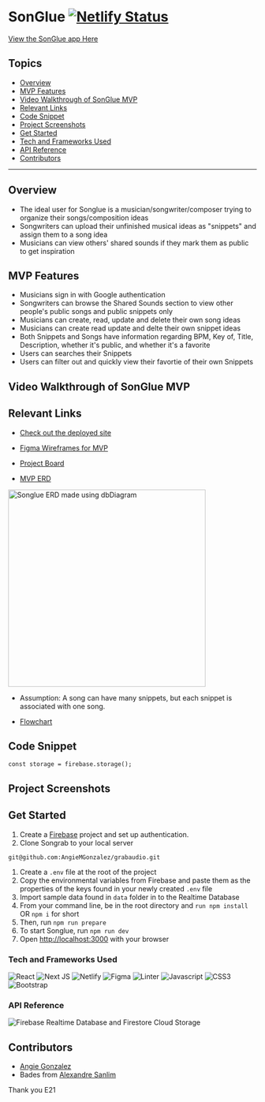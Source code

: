 # SonGlue [![Netlify Status](https://api.netlify.com/api/v1/badges/05b738ef-f461-4db8-81e6-54135f2c1883/deploy-status)](https://app.netlify.com/sites/songlue/deploys)

[View the SonGlue app Here](https://songlue.netlify.app/)

## Topics
- [Overview](#overview)
- [MVP Features](#mvp-features)
- [Video Walkthrough of SonGlue MVP](#video-walkthrough-of-songlue-mvp)
- [Relevant Links](#relevant-links)
- [Code Snippet](#code-snippet)
- [Project Screenshots](#project-screenshots)
- [Get Started](#get-started)
- [Tech and Frameworks Used](#tech-and-frameworks-used)
- [API Reference](#api-reference)
- [Contributors](#contributors)
___
## Overview
- The ideal user for Songlue is a musician/songwriter/composer trying to organize their songs/composition ideas
- Songwriters can upload their unfinished musical ideas as "snippets" and assign them to a song idea
- Musicians can view others' shared sounds if they mark them as public to get inspiration

## MVP Features
- Musicians sign in with Google authentication
- Songwriters can browse the Shared Sounds section to view other people's public songs and public snippets only
- Musicians can create, read, update and delete their own song ideas
- Musicians can create read update and delte their own snippet ideas
- Both Snippets and Songs have information regarding BPM, Key of, Title, Description, whether it's public, and whether it's a favorite
- Users can searches their Snippets
- Users can filter out and quickly view their favortie of their own Snippets

## Video Walkthrough of SonGlue MVP

## Relevant Links
- [Check out the deployed site](https://songlue.netlify.app/)
- [Figma Wireframes for MVP](https://www.figma.com/file/qlpuv1O0nBa1gsaRUMydaS/Songlue?node-id=0%3A1&t=dKNU5YLDvctIhoVa-1)
- [Project Board](https://github.com/users/AngieMGonzalez/projects/1)

- [MVP ERD](https://dbdiagram.io/d/63ead9d4296d97641d80a8bd)
<img width="400" alt="Songlue ERD made using dbDiagram" src="https://user-images.githubusercontent.com/114124374/222018077-3e8f43cb-0196-4a95-a518-1320d6a4d26c.png">

- Assumption: A song can have many snippets, but each snippet is associated with one song. 

- [Flowchart](https://docs.google.com/presentation/d/1PAdFeMxQmASaOPz7SHPIN45Hd68XpYkwQtB-qsT0OXQ/edit?usp=sharing)

## Code Snippet
```
const storage = firebase.storage();
```

## Project Screenshots

## Get Started
1. Create a [Firebase](https://firebase.google.com/) project and set up authentication. 
1. Clone Songrab to your local server
```
git@github.com:AngieMGonzalez/grabaudio.git
```
1. Create a `.env` file at the root of the project
1. Copy the environmental variables from Firebase and paste them as the properties of the keys found in your newly created `.env` file
1. Import sample data found in `data` folder in to the Realtime Database 
1. From your command line, be in the root directory and `run npm install` OR `npm i` for short
1. Then, run `npm run prepare`
1. To start Songlue, run `npm run dev`
1. Open [http://localhost:3000](http://localhost:3000) with your browser

### Tech and Frameworks Used
![React](https://img.shields.io/badge/react-%2320232a.svg?style=for-the-badge&logo=react&logoColor=%2361DAFB)
![Next JS](https://img.shields.io/badge/Next-black?style=for-the-badge&logo=next.js&logoColor=white)
![Netlify](https://img.shields.io/badge/netlify-%23000000.svg?style=for-the-badge&logo=netlify&logoColor=#00C7B7)
![Figma](https://img.shields.io/badge/figma-%23F24E1E.svg?style=for-the-badge&logo=figma&logoColor=white)
![Linter](https://img.shields.io/badge/eslint-3A33D1?style=for-the-badge&logo=eslint&logoColor=white)
![Javascript](https://img.shields.io/badge/JavaScript-323330?style=for-the-badge&logo=javascript&logoColor=F7DF1E)
![CSS3](https://img.shields.io/badge/CSS3-1572B6?style=for-the-badge&logo=css3&logoColor=white)
![Bootstrap](https://img.shields.io/badge/Bootstrap-563D7C?style=for-the-badge&logo=bootstrap&logoColor=white)

### API Reference
![Firebase Realtime Database and Firestore Cloud Storage](https://img.shields.io/badge/firebase-%23039BE5.svg?style=for-the-badge&logo=firebase)

## Contributors
- [Angie Gonzalez](https://github.com/AngieMGonzalez)
- Bades from [Alexandre Sanlim](https://github.com/alexandresanlim/Badges4-README.md-Profile#see-more-repositories)

Thank you E21
